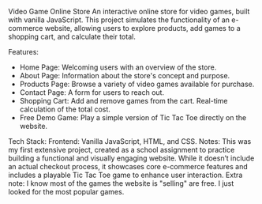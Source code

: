Video Game Online Store
An interactive online store for video games, built with vanilla JavaScript. 
This project simulates the functionality of an e-commerce website, allowing users to explore products, add games to a shopping cart, and calculate their total.

Features:
- Home Page: Welcoming users with an overview of the store.
- About Page: Information about the store's concept and purpose.
- Products Page: Browse a variety of video games available for purchase.
- Contact Page: A form for users to reach out.
- Shopping Cart:
      Add and remove games from the cart.
      Real-time calculation of the total cost.
- Free Demo Game: Play a simple version of Tic Tac Toe directly on the website.
  
Tech Stack:
Frontend: Vanilla JavaScript, HTML, and CSS.
Notes:
This was my first extensive project, created as a school assignment to practice building a functional and visually engaging website. 
While it doesn’t include an actual checkout process, it showcases core e-commerce features and includes a playable Tic Tac Toe game to enhance user interaction.
Extra note: I know most of the games the website is "selling" are free. I just looked for the most popular games.
